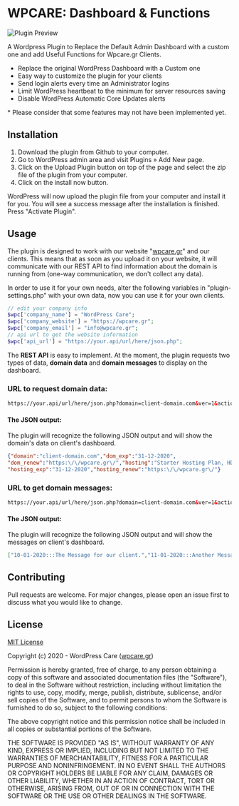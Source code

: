 # WPCARE: Dashboard & Functions
![Plugin Preview](https://wpcare.gr/tools/domains/plugin-preview3.jpg)

A Wordpress Plugin to Replace the Default Admin Dashboard with a custom one and add Useful Functions for Wpcare.gr Clients.

- Replace the original WordPress Dashboard with a Custom one
- Easy way to customize the plugin for your clients
- Send login alerts every time an Administrator logins
- Limit WordPress heartbeat to the minimum for server resources saving
- Disable WordPress Automatic Core Updates alerts

\* Please consider that some features may not have been implemented yet.

## Installation

1. Download the plugin from Github to your computer.
2. Go to WordPress admin area and visit Plugins » Add New page.
3. Click on the Upload Plugin button on top of the page and select the zip file of the plugin from your computer.
4. Click on the install now button.

WordPress will now upload the plugin file from your computer and install it for you. You will see a success message after the installation is finished. Press "Activate Plugin".



## Usage

The plugin is designed to work with our website "[wpcare.gr](https://wpcare.gr)" and our clients. This means that as soon as you upload it on your website, it will communicate with our REST API to find information about the domain is running from (one-way communication, we don't collect any data).

In order to use it for your own needs, alter the following variables in "plugin-settings.php" with your own data, now you can use it for your own clients.

```php
// edit your company info
$wpc['company_name'] = "WordPress Care";
$wpc['company_website'] = "https://wpcare.gr";
$wpc['company_email'] = "info@wpcare.gr";
// api url to get the website information
$wpc['api_url'] = "https://your.api/url/here/json.php";
```

The **REST API** is easy to implement. At the moment, the plugin requests two types of data, **domain data** and **domain messages** to display on the dashboard.

### URL to request domain data:
```html
https://your.api/url/here/json.php?domain=client-domain.com&ver=1&action=data
```
#### The JSON output:
The plugin will recognize the following JSON output and will show the domain's data on client's dashboard.

```json
{"domain":"client-domain.com","dom_exp":"31-12-2020", 
"dom_renew":"https:\/\/wpcare.gr\/","hosting":"Starter Hosting Plan, HDD 5GB, Bandwidth 50GB\/month", 
"hosting_exp":"31-12-2020","hosting_renew":"https:\/\/wpcare.gr\/"}
```

### URL to get domain messages:
```html
https://your.api/url/here/json.php?domain=client-domain.com&ver=1&action=messages
```
#### The JSON output:
The plugin will recognize the following JSON output and will show the messages on client's dashboard.
```json
["10-01-2020:::The Message for our client.","11-01-2020:::Another Message for our client."]
```

## Contributing
Pull requests are welcome. For major changes, please open an issue first to discuss what you would like to change.

## License
[MIT License](https://choosealicense.com/licenses/mit/)

Copyright (c) 2020 - WordPress Care ([wpcare.gr](https://wpcare.gr))

Permission is hereby granted, free of charge, to any person obtaining a copy
of this software and associated documentation files (the "Software"), to deal
in the Software without restriction, including without limitation the rights
to use, copy, modify, merge, publish, distribute, sublicense, and/or sell
copies of the Software, and to permit persons to whom the Software is
furnished to do so, subject to the following conditions:

The above copyright notice and this permission notice shall be included in all
copies or substantial portions of the Software.

THE SOFTWARE IS PROVIDED "AS IS", WITHOUT WARRANTY OF ANY KIND, EXPRESS OR
IMPLIED, INCLUDING BUT NOT LIMITED TO THE WARRANTIES OF MERCHANTABILITY,
FITNESS FOR A PARTICULAR PURPOSE AND NONINFRINGEMENT. IN NO EVENT SHALL THE
AUTHORS OR COPYRIGHT HOLDERS BE LIABLE FOR ANY CLAIM, DAMAGES OR OTHER
LIABILITY, WHETHER IN AN ACTION OF CONTRACT, TORT OR OTHERWISE, ARISING FROM,
OUT OF OR IN CONNECTION WITH THE SOFTWARE OR THE USE OR OTHER DEALINGS IN THE
SOFTWARE.
